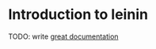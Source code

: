 # Introduction to leinin

TODO: write [great documentation](http://jacobian.org/writing/what-to-write/)
